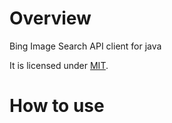 # Overview
Bing Image Search API client for java

It is licensed under [MIT](https://opensource.org/licenses/MIT).

# How to use
